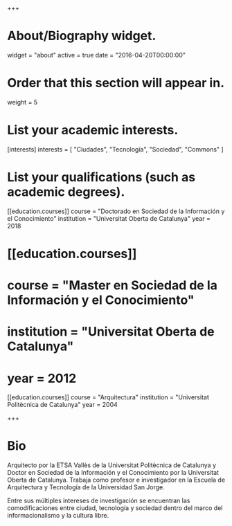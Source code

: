 +++
# About/Biography widget.
widget = "about"
active = true
date = "2016-04-20T00:00:00"

# Order that this section will appear in.
weight = 5

# List your academic interests.
[interests]
  interests = [
    "Ciudades",
    "Tecnología",
    "Sociedad",
    "Commons"
  ]

# List your qualifications (such as academic degrees).
[[education.courses]]
  course = "Doctorado en Sociedad de la Información y el Conocimiento"
  institution = "Universitat Oberta de Catalunya"
  year = 2018

# [[education.courses]]
#   course = "Master en Sociedad de la Información y el Conocimiento"
#   institution = "Universitat Oberta de Catalunya"
#   year = 2012

[[education.courses]]
  course = "Arquitectura"
  institution = "Universitat Politècnica de Catalunya"
  year = 2004

+++

# Bio

Arquitecto por la ETSA Vallès de la Universitat Politècnica de Catalunya y Doctor en Sociedad de la Información y el Conocimiento por la Universitat Oberta de Catalunya. Trabaja como profesor e investigador en la Escuela de Arquitectura y Tecnología de la Universidad San Jorge.

Entre sus múltiples intereses de investigación se encuentran las comodificaciones entre ciudad, tecnología y sociedad dentro del marco del informacionalismo y la cultura libre.
